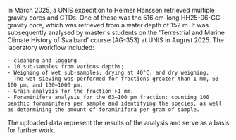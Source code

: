 In March 2025, a UNIS expedition to Helmer Hanssen retrieved multiple gravity cores and CTDs. One of these was the 516 cm-long HH25-06-GC gravity core, which was retrieved from a water depth of 152 m. It was subsequently analysed by master's students on the 'Terrestrial and Marine Climate History of Svalbard' course (AG-353) at UNIS in August 2025. The laboratory workflow included:

    - cleaning and logging
    - 10 sub-samples from various depths;
    - Weighing of wet sub-samples; drying at 40°C; and dry weighing.
    - The wet sieving was performed for fractions greater than 1 mm, 63–100 µm, and 100–1000 µm.
    - Grain analysis for the fraction >1 mm.
    - Foraminifera analysis for the 63–100 µm fraction: counting 100 benthic foraminifera per sample and identifying the species, as well as determining the amount of foraminifera per gram of sample.

The uploaded data represent the results of the analysis and serve as a basis for further work.
